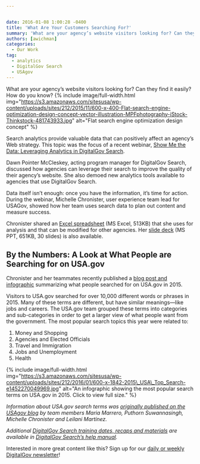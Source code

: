 ```yaml
---


date: 2016-01-08 1:00:28 -0400
title: 'What Are Your Customers Searching For?'
summary: 'What are your agency’s website visitors looking for? Can they find it easily? How do you know? Search analytics provide valuable data that can positively affect an agency’s Web strategy. This topic was the focus of a recent webinar, Show Me the Data\: Leveraging Analytics in DigitalGov Search. Dawn Pointer McCleskey, acting program manager for'
authors: [awichman]
categories:
  - Our Work
tag:
  - analytics
  - DigitalGov Search
  - USAgov
---
```


What are your agency’s  website visitors looking for? Can they find it easily? How do you know? 
{% include image/full-width.html img="https://s3.amazonaws.com/sitesusa/wp-content/uploads/sites/212/2015/11/600-x-400-Flat-search-engine-optimization-design-concept-vector-illustration-MPFphotography-iStock-Thinkstock-481743933.jpg" alt="Flat search engine optimization design concept" %} 

Search analytics provide valuable data that can positively affect an agency’s  Web strategy. This topic was the focus of a recent webinar, [Show Me the Data: Leveraging Analytics in DigitalGov Search](https://www.youtube.com/watch?v=zMft4VkYZug&feature=youtu.be).

Dawn Pointer McCleskey, acting program manager for DigitalGov Search, discussed how agencies can leverage their search to improve the quality of their agency’s  website. She also demoed new analytics tools available to agencies that use DigitalGov Search.

Data itself isn’t enough: once you have the information, it’s  time for action. During the webinar, Michelle Chronister, user experience team lead for USAGov, showed how her team uses search data to plan out content and measure success.

Chronister shared an [Excel spreadsheet](https://s3.amazonaws.com/sitesusa/wp-content/uploads/sites/212/2016/01/Sample_FY15_Monthly_Search-Reports-USA.gov_.xlsx) (MS Excel, 513KB) that she uses for analysis and that can be modified for other agencies. Her [slide deck](https://s3.amazonaws.com/sitesusa/wp-content/uploads/sites/212/2016/01/Mastering_Your_Search_Data-December_2015.pptx) (MS PPT, 651KB, 30 slides) is also available.

## By the Numbers: A Look at What People are Searching for on USA.gov

Chronister and her teammates recently published a [blog post and infographic](https://blog.usa.gov/5-most-popular-search-topics-on-usa-gov-in-2015) summarizing what people searched for on USA.gov in 2015.

Visitors to USA.gov searched for over 10,000 different words or phrases in 2015. Many of these terms are different, but have similar meanings—like jobs and careers. The USA.gov team grouped these terms into categories and sub-categories in order to get a larger view of what people want from the government. The most popular search topics this year were related to:

  1. Money and Shopping
  2. Agencies and Elected Officials
  3. Travel and Immigration
  4. Jobs and Unemployment
  5. Health

{% include image/full-width.html img="https://s3.amazonaws.com/sitesusa/wp-content/uploads/sites/212/2016/01/600-x-1842-2015\_USA\_Top_Search-e1452270049969.jpg" alt="An infographic showing the most popular search terms on USA.gov in 2015. Click to view full size." %}


_Information about USA.gov search terms was [originally published on the USAgov blog](https://blog.usa.gov/5-most-popular-search-topics-on-usa-gov-in-2015) by team members Maria Marrero, Puthorn Suwannasingh, Michelle Chronister and Leilani Martínez._

_Additional [DigitalGov Search training dates, recaps and materials](http://search.WHATEVER/manual/training.html) are available in [DigitalGov Search’s  help manual](http://search.WHATEVER/manual/)._

Interested in more great content like this? Sign up for our [daily or weekly DigitalGov newsletter](https://public.govdelivery.com/accounts/USHOWTO/subscriber/new)!